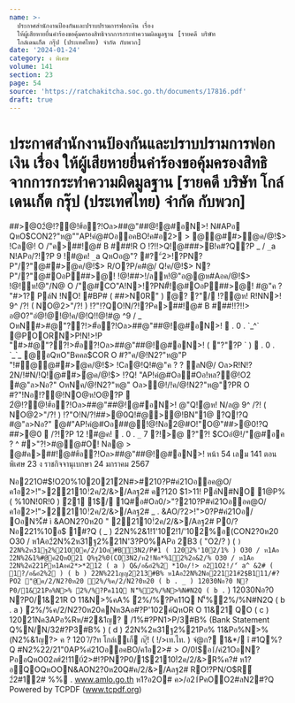 ```yaml
---
name: >-
  ประกาศสำนักงานป้องกันและปราบปรามการฟอกเงิน เรื่อง
  ให้ผู้เสียหายยื่นคำร้องขอคุ้มครองสิทธิจากการกระทำความผิดมูลฐาน [รายคดี บริษัท
  โกล์เดนเก็ต กรุ๊ป (ประเทศไทย) จำกัด กับพวก]
date: '2024-01-24'
category: ง พิเศษ
volume: 141
section: 23
page: 54
source: 'https://ratchakitcha.soc.go.th/documents/17816.pdf'
draft: true
---
```


# ประกาศสำนักงานป้องกันและปราบปรามการฟอกเงิน เรื่อง ให้ผู้เสียหายยื่นคำร้องขอคุ้มครองสิทธิจากการกระทำความผิดมูลฐาน [รายคดี บริษัท โกล์เดนเก็ต กรุ๊ป (ประเทศไทย) จำกัด กับพวก]

##>@02ํ@!?@!#้อ?!Oล>##@"##@!@#อN>! N#APอ QหO$CON2?"ห@""AP!คํ@#OออคBO!ค#อ2> > @@##>ํ@ค/@!$> !Cล@! O /"ค>##!@# B ###!R O !?!!>Q!@###>B!ค#?Q?P _ / `_`a N!APอ/?!?P 9 !#@ค! `_`a QหOอ@"? #?"์2>!?PN?P"/?"@##>ํ@ค/@!$> R/O?P/ค#@/ Q!ค/@!$> N?P"/?"@#OอP##>@! !@!##>!/ลห!@"อ@@ห#Aอค/@!$> !@!ห!@"/N@ O /"@#CO"A!N>!?PN#็!@#OอP##>@! #@"ค ? "#>1? Pล์N !NO! #BP# ( ##>N0R" ) ํ@? ?"/ !?ํ@ห! R!NN>! 9^ /?! ( NO@2>"/?! ) !?"!?QO!N/?!?Pค>##!@# B ###!!?!!> อ@0?"อํ@!@!@!ค/@!Q!!@!#@ ^9 / _ OหN#>#@"??!>#้อ?!Oล>##@"##@!@#อN>!  . 0 . `_^` @POORN>P!N!>!P "#>#@"??!>#้อ?!Oล>##@"##@!@#อN>! ( "?"?P ` )  . 0 . `_`_ @อQหO"Bคคล$COR O #?"ค/@!N2?"ห@"P "!#@@##>ํ@ค/@!$> !Cล@!Q!#@"ค ? ? ลN@/ Oล>R!N!?2N/!#N/!Q!@##>ํ@ค/@!$> !?Q! "AP!คํ@#Oอ#Oอ!หล?@!O2 #@"ล>Nอ?" OหNค/@!N2?"ห@" Oล>ํ@!/!ค/@!N2?"ห@"?PR O #?"!Nอ!?@!NO@ห!O@?P  2ํ@!?@!#้อ?!Oล>##@"##@!@#อN>! @"Q!ํ@ห! N/ล@ 9^ /?! ( NO@2>"/?! ) !?"O!N/?!##>@0Q!#@>@!BN"1@ ?Q!?Q #@"ล>Nอ?" @#"AP!คํ@#Oอ##@!@!Nอ2@#O!"O@"##>@0!?Q ##>@0  /?!?P 12 !#@ค!  . 0 . `_` 7 ?!>@ ?"?! $COอํ@!/"@#อค ? ^ #>"?!>#@@#O! Nล@ > @#ค>##!@##้อ?!Oล>##@"##@!@#อN>! หน้า 54 เลม 141 ตอนพิเศษ 23 ง ราชกิจจานุเบกษา 24 มกราคม 2567

Nอ221O#$!O20%102021ํ2N#>#210?P#คํ21Oออค@O/ค1อ2>!">22110!ํ2ค/2/&>/Aลฐ2# ค?120 $1>11! Pล์N#NO 1@P% ( %10N!0R!0 ) ํ21 1$/ 1Q#อ#Oล0/>"?210?P#คํ21Oออค@O/ค1อ2>!">22110!ํ2ค/2/&>/Aลฐ2# _ . &AO/?2>!">0?P#คํ21Oอ/ OอN%็# ì &AON2?0ห20 " 22110!ํ2ค/2/&>/Aลฐ2# P0/?Nอ221%10อ$ 1#?Q ( _ ) 2ํ2N%2&1!1'10ํ2!1/'102%อ(CON2?0ห20 O30 / ห1Aอ2ํ2N%2ห31ฐ2%21N'3?P0%APอ 2B3 ( "O2/? ) ( ` ) 2ํ2N%2ห31ฐ2%21OOค/2/1Oอ#B์3N2/P#1 ( 1202%'10ํ2/1% ) O30 / ห1Aอ 2ํ2N%2&1%#@คํ2QหO21 Q%ฐ2%0(CO3N2/ห2!Nอ*%12%2อ&2/% O30 / ห1Aอ 2ํ2N%2คํ221Pห1Aอคํ2*>*212 ( a ) Q&/อ&อํ2%2 *1Oอ/!> อ21O2!/'์ a^ &2# ( 1?/อ&อํ2%2 ) ( b ) 2ํ2N%221ญญ2213#B% ห1Aอ2ํ2N%2Nอ22121#ํ2$B111/#?PO2 "@ค/2/N2?0ห20 ํ2%/%ค/2/N2?0ห20 ( b . _ ) 12030Nอ?0 N?P0/1&21Pอ%N>% ํ2%/%?Pค11Q N'็%ํ2%/%N>%N#N2Q ( b . ` ) 12030Nอ?0 N?P0/1&21R O 11&N>%คA% ํ2%/%?Pค11Q N'็%ํ2%/%N#N2Q ( b . a ) ํ2%/%ค/2/N2?0ห20คNห3Aอ#?P'102ค์QหOR O 11&21 QO ( c ) 12021Nค3APอ%Rห/#2&1ญ?  /1%#?PN1>P/3#B% (Bank Statement Q%N/N/32#?P3#B% ) ( d ) 2ํ2N%2ห31ฐ2%21Pอ% 11&Pอ%N>%(N2%&1ญ?$%2ค21Nอ#2!N2 N NN% 2ํ2N%2Q&%ํ2)2N>% 2ํ2N%223>'21Pอ%N>% 2ํ2N%221Pอ%N>% ห1AอNอ221ห31ฐ2%อAP% N N'็%!O% ( e ) 2ํ2N%2&1%#@คํ2QหO21Q%ฐ2%0*02%!Nอ*%12%2อ&2/% ( "O2/? ) ( f ) Nอ221อAP% N #?PN?P0/Oอ NN% คํ2N>ญ/% ห1Aอ'1020P12 #?P#ํ2QหO2%Qห1Aอห3NAPอQ%211N//3#B% ` . />"?210?P#คํ21Oอ/ /? ` Nอ!2 1#?Q _ . 0AP% O /0!%Nอ #?P2ํ2%12% '' . ` . 0AP%#2R'11?0์3#0N&?0% ( N2ห%O2อ/2#?P 2ํ2%12% '' . N3#?P b`` "%%*ญ2R# O//1Qห/N N!'#B//1% 1BN#*/ _^aa^ P 0/N3O&/B/อ O 2%&%/N2 ì 2NO&&คํ21OออคBO/ค1อ2>#$> ค ? 120 /ิ/?ท โกล์เเก็ ก/ุ๊! ( !/>เท.ไท. ) จํ@ก? 1&*/ î #1Q%?Q #N2%22/21"0AP%คํ21OออคBO/ค1อ2>#$> O /0!%Nอห1Aอ/อ&อํ2%2QหO&Bคค3อAP%/2 ํ 2N%>%21O#% ( P 0/?ห%12Aอ/อ&อํ2%2*1Oอ/!> อ21O2!/'์ a^ &2# ) O30Nอ221#B&1&!Oอ11&1อ2ํ2N%2"C!Oอ a . 1000N/ล20?P#คํ21Oอ/ .20Q%ํ2ห% N/32 g^ /1% %1&O!N/1%#?PR O '1020Q%12>2%BN&12 3N2/คAอ !1QO!N/1%#?P `b /12ค/ `cde "@/1%#?P `` N/120% `cde !1QO!N N/32 ^f . a^ % . ñ _d . a^ % . ( 0N/O%/1%ห0B 1221O30/1%ห0B %11!21์ ) N/O%O!N 1?/?Nห!Bอ1%ค/1#?PR/Nอ20AP%คํ21OอR O !2/ํ2ห% N/32 1 %?Q _ . อ0CN!N2'10N#0 ` . NO&'่/0%R/N22/21" ํ 2N%>%21R O O30/?Q&11&1อO*#0์/2O2  a . N2?0?/>! ห1Aออ0CN10ห/N221!1Q(CO1 21/1  b . Nห!Bอ1%ค/1Q%1?อAP% N ( "O2/? ) ( P 0!Oอ0AP%คํ21Oอ.20Q%ํ2ห% N/32อ1%2/ค/1%1&O!N/1%#?PNห!B 1 3N2/#?PR/Nอ20AP%คํ21Oอ%1Q%R O 2>Q%2B 3 ) Q%1?#?PNอ221ห31ฐ2%R/Nค1&"O/% ห2*%12%NO2ห%O2#?POOQหO2NNอ221ห31ฐ2%N*>P/N!>/O3O/ #N2%0!Oอ ํ 2N%>%21%ํ22NNอ221ห31ฐ2%N*>P/N!>/ .20Q%1000N/32#?P*%12%NO2ห%O2#?Pํ2ห% R/O ( #1Q%?Q 1000N/32 %ํ22NNอ221N*>P/N!>/ 1 3N2/ !Oออ0CN.20Q%ํ2ห% N/32 g^ /1% %1&O!N/1%#?PR O '1020Q%12>2%BN&12 ) !N2#22/21 2/#์PหลO$$อ1์/คํ21OอN?PออQหO02ล#ํ2!110์2>#!?PN?P0/1$2110!ํ2ค/2/&>R%ค?# ห1?อQOQหOON&AON2?0ห20Q#ค/2/&>/Aลฐ2# RO!?PN/O$R์ 2ํ2#12# %% . www.amlo.go.th ห1?อ2O# ค>/อ21์PคOO2#ลN2#?Q Powered by TCPDF (www.tcpdf.org)
